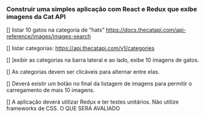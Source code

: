### Construir uma simples aplicação com React e Redux que exibe imagens da Cat API 

[] listar 10 gatos na categoria de “hats” https://docs.thecatapi.com/api-reference/images/images-search 

[] listar categorias: https://api.thecatapi.com/v1/categories 

[] ]exibir as categorias na barra lateral e ao lado, exibe 10  imagens de gatos. 

[] As categorias devem ser clicáveis para alternar entre elas. 

[] Deverá existir um botão no final da listagem de imagens para permitir o carregamento  de mais 10 imagens. 

[] A aplicação deverá utilizar Redux e ter testes unitários. Não utilize frameworks de CSS. O QUE SERÁ AVALIADO 


